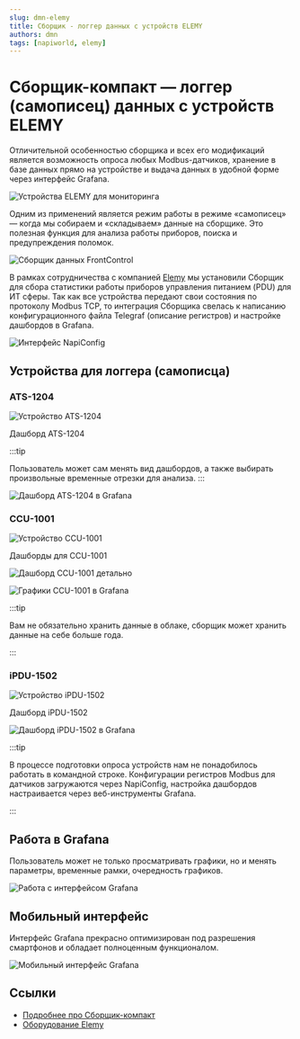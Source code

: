 ```yaml
---
slug: dmn-elemy
title: Сборщик - логгер данных с устройств ELEMY
authors: dmn
tags: [napiworld, elemy]
---
```


# Сборщик-компакт — логгер (самописец) данных с устройств ELEMY

Отличительной особенностью сборщика и всех его модификаций является возможность опроса любых Modbus-датчиков, хранение в базе данных прямо на устройстве и выдача данных в удобной форме через интерфейс Grafana.

![Устройства ELEMY для мониторинга](img/elemy2.png)

Одним из применений является режим работы в режиме «самописец» — когда мы собираем и «складываем» данные на сборщике. Это полезная функция для анализа работы приборов, поиска и предупреждения поломок.

![Сборщик данных FrontControl](img/frontcontrol1.png)

<!--truncate-->

В рамках сотрудничества с компанией [Elemy](http://elemy.ru) мы установили Сборщик для сбора статистики работы приборов управления питанием (PDU) для ИТ сферы. Так как все устройства передают свои состояния по протоколу Modbus TCP, то интеграция Сборщика свелась к написанию конфигурационного файла Telegraf (описание регистров) и настройке дашбордов в Grafana.

![Интерфейс NapiConfig](img/napiconfig.png)

## Устройства для логгера (самописца)

### ATS-1204

![Устройство ATS-1204](img/1204-dev.png)

Дашборд ATS-1204

:::tip

Пользователь может сам менять вид дашбордов, а также выбирать произвольные временные отрезки для анализа.
:::

![Дашборд ATS-1204 в Grafana](img/1204-g.png)

### CCU-1001


![Устройство CCU-1001](img/ccu-1001-dev.png)

Дашборды для CCU-1001

![Дашборд CCU-1001 детально](img/ccu-1001-dev-1.png)

![Графики CCU-1001 в Grafana](img/ccu-1001-g.png)

:::tip

Вам не обязательно хранить данные в облаке, сборщик может хранить данные на себе больше года.

:::

### iPDU-1502

![Устройство iPDU-1502](img/1502-dev.png)

Дашборд iPDU-1502

![Дашборд iPDU-1502 в Grafana](img/1502-dev--1.png)

:::tip

В процессе подготовки опроса устройств нам не понадобилось работать в командной строке. Конфигурации регистров Modbus для датчиков загружаются через NapiConfig, настройка дашбордов настраивается через веб-инструменты Grafana.

:::

## Работа в Grafana

Пользователь может не только просматривать графики, но и 
менять параметры, временные рамки, очередность графиков.

![Работа с интерфейсом Grafana](img/grf1.gif)

## Мобильный интерфейс

Интерфейс Grafana прекрасно оптимизирован под разрешения
смартфонов и обладает полноценным функционалом.

![Мобильный интерфейс Grafana](img/mobile1.png)


## Ссылки

- [Подробнее про Сборщик-компакт](/docs/computers/frontcontrol-compact)
- [Оборудование Elemy](http://www.elemy.ru)